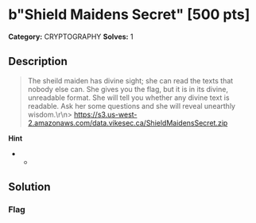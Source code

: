 # b"Shield Maidens Secret" [500 pts]

**Category:** CRYPTOGRAPHY
**Solves:** 1

## Description
>The sheild maiden has divine sight; she can read the texts that nobody else can. She gives you the flag, but it is in its divine, unreadable format.  She will tell you whether any divine text is readable. Ask her some questions and she will reveal unearthly wisdom.\r\n> https://s3.us-west-2.amazonaws.com/data.vikesec.ca/ShieldMaidensSecret.zip

**Hint**
* -

## Solution

### Flag

